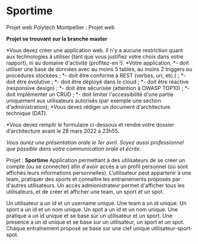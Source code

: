 # Sportime
Projet web Polytech Montpellier : Projet web

**Projet se trouvant sur la branche master**

*Vous devez créer une application web. Il n'y a aucune restriction quant aux technologies à utiliser (tant que vous justifiez votre choix dans votre rapport), ni au domaine d'activité (profitez-en !).
*Votre application,
  *- doit utiliser une base de données avec
        au moins 5 tables,
        au moins 2 triggers ou procédures stockées ;
  *- doit être conforme à REST (verbes, uri, etc.) ;
  *- doit être évolutive ;
  *- doit être déployé dans le cloud ;
  *- doit être réactive (responsive design) ;
  *- doit être sécurisée (attention à OWASP TOP10) ;
  *- doit implémenter un CRUD ;
  *- doit limiter l'accessibilité d'une partie uniquement aux utilisateurs autorisés (par exemple une section d'administration); 
*Vous devez rédiger un document d'architecture technique (DAT).

*Vous devez remplir le formulaire ci-dessous et rendre votre dossier d'architecture avant le 28 mars 2022 à 23h55.

*Vous aurez une présentation orale le 1er avril. Soyez aussi professionnel que possible dans votre communication orale et écrite.*

Projet : **Sportime**
Application permettant à des utilisateurs de se creer un compte (ou se connecter) afin d'avoir accès à un profil personnel (où sont affichés leurs informations personnelles). L'utilisateur peut appartenir à une team, pratiquer des sports et connaître les entrainements proposés par d'autres utilisateurs. Un accès admionistrateur permet d'afficher tous les utilisateurs, et de créer et afficher une team, un sport et un spot.

Un utilisateur a un id et un username unique.
Une team a un id unique.
Un sport a un id et un nom unique.
Un spot a un id et un nom unique.
Une pratique a un id unique et se base sur un utilisateur et un sport.
Une presence a un id unique et se base sur un utilisateur, un sport et un spot.
Chaque entraînement proposé se base sur une clef unique utilisateur-sport-spot.
